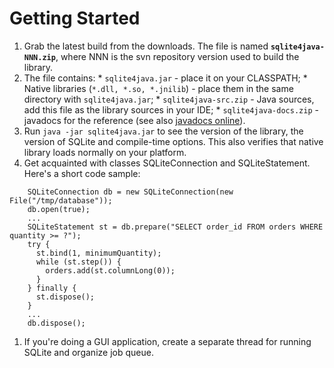 # Getting Started #

  1. Grab the latest build from the downloads. The file is named **`sqlite4java-NNN.zip`**, where NNN is the svn repository version used to build the library.
  1. The file contains:
    * `sqlite4java.jar` - place it on your CLASSPATH;
    * Native libraries (`*.dll, *.so, *.jnilib`) - place them in the same directory with `sqlite4java.jar`;
    * `sqlite4java-src.zip` - Java sources, add this file as the library sources in your IDE;
    * `sqlite4java-docs.zip` - javadocs for the reference (see also <a href='http://almworks.com/sqlite4java/javadoc/index.html'>javadocs online</a>).
  1. Run `java -jar sqlite4java.jar` to see the version of the library, the version of SQLite and compile-time options. This also verifies that native library loads normally on your platform.
  1. Get acquainted with classes SQLiteConnection and SQLiteStatement. Here's a short code sample:
```
    SQLiteConnection db = new SQLiteConnection(new File("/tmp/database"));
    db.open(true);
    ...
    SQLiteStatement st = db.prepare("SELECT order_id FROM orders WHERE quantity >= ?");
    try {
      st.bind(1, minimumQuantity);
      while (st.step()) {
        orders.add(st.columnLong(0));
      }
    } finally {
      st.dispose();
    }
    ...
    db.dispose();
```
  1. If you're doing a GUI application, create a separate thread for running SQLite and organize job queue.